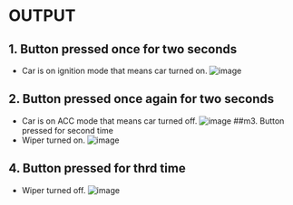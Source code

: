 # OUTPUT
## 1. Button pressed once for two seconds
- Car is on ignition mode that means car turned on.
![image](https://user-images.githubusercontent.com/101171908/168273235-92410a24-7b4e-4139-9d70-fec9eb568302.png)
## 2. Button pressed once again for two seconds
- Car is on ACC mode that means car turned off.
![image](https://user-images.githubusercontent.com/101171908/168273636-980b754b-6048-47ae-acbf-3709cc79e080.png)
##m3. Button pressed for second time
- Wiper turned on.
![image](https://user-images.githubusercontent.com/101171908/168273778-9c07e410-b8ed-4dbc-ae8d-5844eb809e82.png)
## 4. Button pressed for thrd time
- Wiper turned off.
![image](https://user-images.githubusercontent.com/101171908/168273904-4ab4b0e3-1003-4d96-8adb-5e7dc39dc7d1.png)

